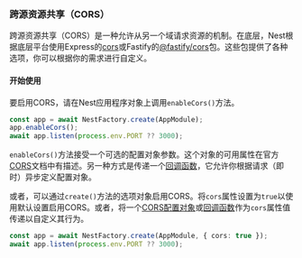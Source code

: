 ### 跨源资源共享（CORS）

跨源资源共享（CORS）是一种允许从另一个域请求资源的机制。在底层，Nest根据底层平台使用Express的[cors](https://github.com/expressjs/cors)或Fastify的[@fastify/cors](https://github.com/fastify/fastify-cors)包。这些包提供了各种选项，你可以根据你的需求进行自定义。

#### 开始使用

要启用CORS，请在Nest应用程序对象上调用`enableCors()`方法。

```typescript
const app = await NestFactory.create(AppModule);
app.enableCors();
await app.listen(process.env.PORT ?? 3000);
```

`enableCors()`方法接受一个可选的配置对象参数。这个对象的可用属性在官方[CORS](https://github.com/expressjs/cors#configuration-options)文档中有描述。另一种方式是传递一个[回调函数](https://github.com/expressjs/cors#configuring-cors-asynchronously)，它允许你根据请求（即时）异步定义配置对象。

或者，可以通过`create()`方法的选项对象启用CORS。将`cors`属性设置为`true`以使用默认设置启用CORS。或者，将一个[CORS配置对象](https://github.com/expressjs/cors#configuration-options)或[回调函数](https://github.com/expressjs/cors#configuring-cors-asynchronously)作为`cors`属性值传递以自定义其行为。

```typescript
const app = await NestFactory.create(AppModule, { cors: true });
await app.listen(process.env.PORT ?? 3000);
```